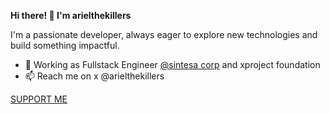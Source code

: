 **Hi there! 👋 I'm arielthekillers**

I'm a passionate developer, always eager to explore new technologies and build something impactful.
- 🔭 Working as Fullstack Engineer [@sintesa corp](https://sintesacorp.id) and xproject foundation
- 📫 Reach me on x @arielthekillers

[SUPPORT ME](https://arielthekillers.id/donate)
